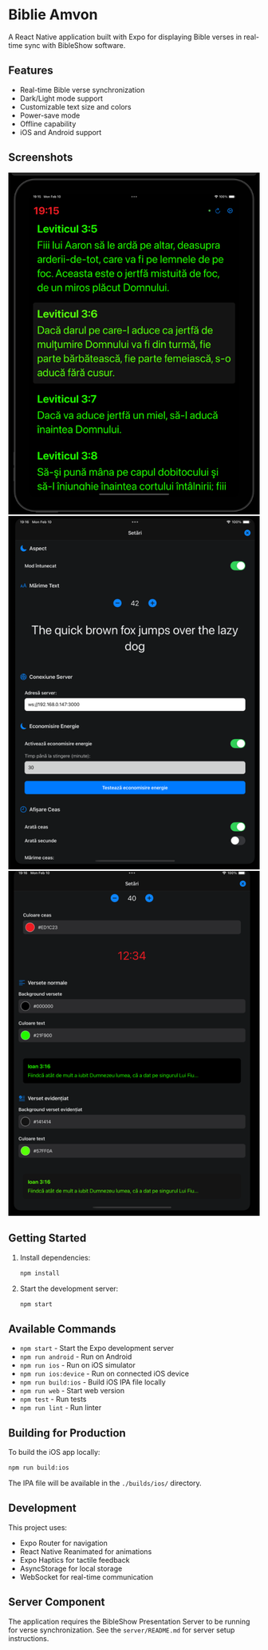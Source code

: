 # Biblie Amvon

A React Native application built with Expo for displaying Bible verses in real-time sync with BibleShow software.

## Features

- Real-time Bible verse synchronization
- Dark/Light mode support
- Customizable text size and colors
- Power-save mode
- Offline capability
- iOS and Android support

## Screenshots

![Main Screen](screenshots/img.png)
![Settings Screen](screenshots/img_1.png)
![Color Picker](screenshots/img_2.png)

## Getting Started

1. Install dependencies:
   ```bash
   npm install
   ```

2. Start the development server:
   ```bash
   npm start
   ```

## Available Commands

- `npm start` - Start the Expo development server
- `npm run android` - Run on Android
- `npm run ios` - Run on iOS simulator
- `npm run ios:device` - Run on connected iOS device
- `npm run build:ios` - Build iOS IPA file locally
- `npm run web` - Start web version
- `npm test` - Run tests
- `npm run lint` - Run linter

## Building for Production

To build the iOS app locally:
```bash
npm run build:ios
```
The IPA file will be available in the `./builds/ios/` directory.

## Development

This project uses:
- Expo Router for navigation
- React Native Reanimated for animations
- Expo Haptics for tactile feedback
- AsyncStorage for local storage
- WebSocket for real-time communication

## Server Component

The application requires the BibleShow Presentation Server to be running for verse synchronization. See the `server/README.md` for server setup instructions.
